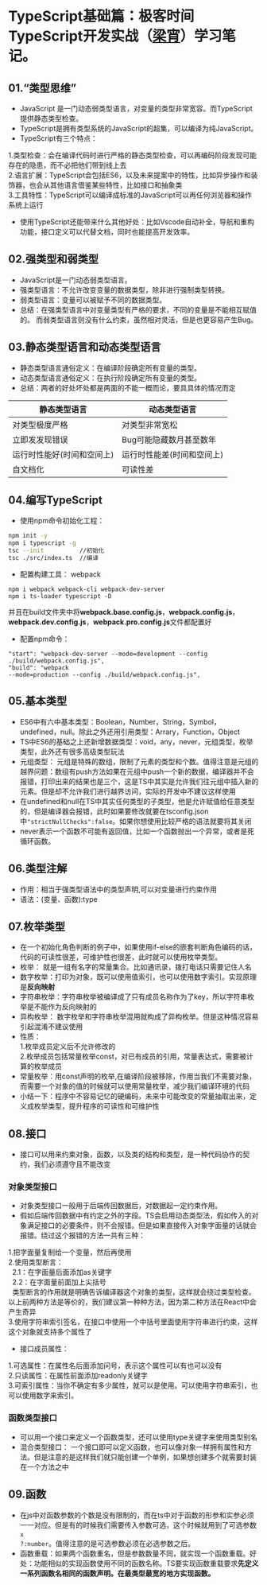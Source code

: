 
TypeScript基础篇：极客时间TypeScript开发实战（[梁宵](https://time.geekbang.org/course/detail/211-108620)）学习笔记。
===

## 01.“类型思维” 

* JavaScript 是一门动态弱类型语言，对变量的类型非常宽容。而TypeScript提供静态类型检查。
*  TypeScript是拥有类型系统的JavaScript的超集，可以编译为纯JavaScript。
* TypeScript有三个特点：

<p>1.类型检查：会在编译代码时进行严格的静态类型检查，可以再编码阶段发现可能存在的隐患，而不必把他们带到线上去<br>2.语言扩展：TypeScript会包括ES6，以及未来提案中的特性，比如异步操作和装饰器，也会从其他语言借鉴某些特性，比如接口和抽象类<br>3.工具特性：TypeScript可以编译成标准的JavaScript可以再任何浏览器和操作系统上运行</p>

* 使用TypeScript还能带来什么其他好处：比如Vscode自动补全，导航和重构功能，接口定义可以代替文档，同时也能提高开发效率。

## 02.强类型和弱类型
* JavaScript是一门动态弱类型语言。
* 强类型语言：不允许改变变量的数据类型，除非进行强制类型转换。
* 弱类型语言：变量可以被赋予不同的数据类型。
* 总结：在强类型语言中对变量类型有严格的要求，不同的变量是不能相互赋值的。
而弱类型语言则没有什么约束，虽然相对灵活，但是也更容易产生Bug。

##  03.静态类型语言和动态类型语言
* 静态类型语言通俗定义：在编译阶段确定所有变量的类型。
* 动态类型语言通俗定义：在执行阶段确定所有变量的类型。
* 总结：两者的好处坏处都是两面的不能一概而论，要具具体的情况而定<br>

|静态类型语言|动态类型语言|
|---|---|
|对类型极度严格|对类型非常宽松|
|立即发发现错误|Bug可能隐藏数月甚至数年|
|运行时性能好(时间和空间上)|运行时性能差(时间和空间上)|
|自文档化|可读性差|

## 04.编写TypeScript
* 使用npm命令初始化工程：

```bash
npm init -y
npm i typescript -g
tsc --init          //初始化
tsc ./src/index.ts  //编译
```

* 配置构建工具： webpack

<code>npm i webpack webpack-cli webpack-dev-server</code><br>
<code>npm i ts-loader typescript -D</code><br>
<p>并且在build文件夹中将<b>webpack.base.config.js</b>，<b>webpack.config.js</b>，<b>webpack.dev.config.js</b>，<b>webpack.pro.config.js</b>文件都配置好</p>

* 配置npm命令：

<code>"start": "webpack-dev-server --mode=development --config ./build/webpack.config.js",
</code><br>
<code>"build": "webpack --mode=production --config ./build/webpack.config.js",</code>

##  05.基本类型
* ES6中有六中基本类型：Boolean，Number，String，Symbol，undefined，null。除此之外还用引用类型：Arrary，Function，Object
* TS中ES6的基础之上还新增数据类型：void，any，never，元组类型，枚举类型，此外还有很多高级类型玩法
* 元组类型： 元组是特殊的数组，限制了元素的类型和个数。值得注意是元组的越界问题：数组有push方法如果在元组中push一个新的数据，编译器并不会报错，打印出来的结果也是三个，这是TS中其实是允许我们往元组中插入新的元素。但是却不允许我们进行越界访问，实际的开发中不建议这样使用
* 在undefined和null在TS中其实任何类型的子类型，他是允许赋值给任意类型的，但是编译器会报错，此时如果要修改就要在tsconfig.json中<code>"strictNullChecks":false</code>。如果你想使用比较严格的语法就要将其关闭
* never表示一个函数不可能有返回值，比如一个函数抛出一个异常，或者是死循环函数。

##  06.类型注解
* 作用：相当于强类型语法中的类型声明,可以对变量进行约束作用
* 语法：(变量、函数):type

##  07.枚举类型
* 在一个初始化角色判断的例子中，如果使用if-else的嵌套判断角色编码的话，代码的可读性很差，可维护性也很差，此时就可以使用枚举类型。
* 枚举： 就是一组有名字的常量集合。比如通讯录，拨打电话只需要记住人名
* 数字枚举：打印为对象，既可以使用值索引，也可以使用数字索引。实现原理是<b>反向映射</b>
* 字符串枚举：字符串枚举被编译成了只有成员名称作为了key，所以字符串枚举是不能作为反向映射的
* 异构枚举： 数字枚举和字符串枚举混用就构成了异构枚举。但是这种情况容易引起混淆不建议使用
* 性质：<br>
1.枚举成员定义后不允许修改的<br>
2.枚举成员包括常量枚举const，对已有成员的引用，常量表达式，需要被计算的枚举成员
* 常量枚举：用const声明的枚举,在编译阶段被移除，作用当我们不需要对象，而需要一个对象的值的时候就可以使用常量枚举，减少我们编译环境的代码
* 小结一下：程序中不容易记忆的硬编码，未来中可能改变的常量抽取出来，定义成枚举类型，提升程序的可读性和可维护性

##  08.接口
* 接口可以用来约束对象，函数，以及类的结构和类型，是一种代码协作的契约，我们必须遵守且不能改变

### 对象类型接口
* 对象类型接口一般用于后端传回数据后，对数据起一定约束作用。
* 假如后端传回数据中有约定之外的字段。TS会启用动态类型法，假如传入的对象满足接口的必要条件，则不会报错。但是如果直接传入对象字面量的话就会报错。绕过这个报错的方法一共有三种：

<p>1.把字面量复制给一个变量，然后再使用<br>2.使用类型断言：<br>&nbsp;&nbsp;2.1：在字面量后面添加as关键字<br>&nbsp;&nbsp;2.2：在字面量前面加上尖括号<br>&nbsp;&nbsp;类型断言的作用就是明确告诉编译器这个对象的类型，这样就会绕过类型检查。以上前两种方法是等价的，我们建议第一种种方法，因为第二种方法在React中会产生奇异<br>3.使用字符串索引签名，在接口中使用一个中括号里面使用字符串进行约束，这样这个对象就支持多个属性了<p>

* 接口成员属性：
<p>1.可选属性：在属性名后面添加问号，表示这个属性可以有也可以没有<br>2.只读属性：在属性前面添加readonly关键字<br>3.可索引属性：当你不确定有多少属性，就可以是使用。可以使用字符串索引，也可以使用数字来索引。</p>

### 函数类型接口
* 可以用一个接口来定义一个函数类型，还可以使用type关键字来使用类型别名
* 混合类型接口： 一个接口即可以定义函数，也可以像对象一样拥有属性和方法。但是注意的是这样我们就只能创建一个单例，如果想创建多个就需要封装在一个方法之中

##  09.函数
* 在js中对函数参数的个数是没有限制的，而在ts中对于函数的形参和实参必须一一对应。但是有的时候我们需要传入参数可选，这个时候就用到了可选参数<code>x ?:number</code>。值得注意的是可选参数必须在必选参数之后。
* 函数重载：如果两个函数重名，但是参数数量不同，就实现一个函数重载。好处：功能相似的实现函数使用不同的函数名称。TS要实现函数重载要求<b>先定义<b>一系列函数名相同的函数声明。在最类型最宽的地方实现函数。



